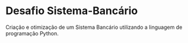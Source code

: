 # Desafio Sistema-Bancário
Criação e otimização de um Sistema Bancário utilizando a linguagem de programação Python.

